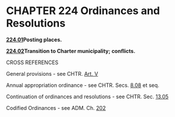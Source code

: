 CHAPTER 224 Ordinances and Resolutions
======================================

[**224.01**](16dba9a9.html)**Posting places.**

[**224.02**](16e4c2f7.html)**Transition to Charter municipality;
conflicts.**

CROSS REFERENCES

General provisions - see CHTR. [Art. V](13823424.html)

Annual appropriation ordinance - see CHTR. Secs. [8.08](142c90dc.html)
et seq.

Continuation of ordinances and resolutions - see CHTR. Sec.
[13.05](14c30a65.html)

Codified Ordinances - see ADM. Ch. [202](153a7706.html)
